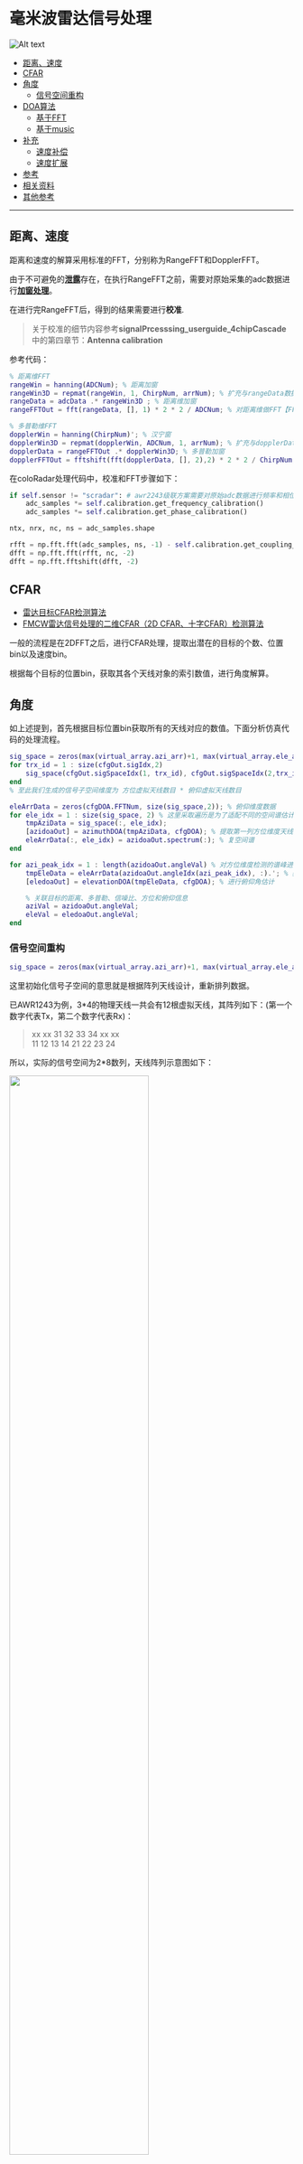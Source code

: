 # 毫米波雷达信号处理

![Alt text](./images/workflow.png)

- [距离、速度](#距离速度)
- [CFAR](#cfar)
- [角度](#角度)
  - [信号空间重构](#信号空间重构)
- [DOA算法](#doa算法)
  - [基于FFT](#基于fft)
  - [基于music](#基于music)
- [补充](#补充)
  - [速度补偿](#速度补偿)
  - [速度扩展](#速度扩展)
- [参考](#参考)
- [相关资料](#相关资料)
- [其他参考](#其他参考)

---

## 距离、速度

距离和速度的解算采用标准的FFT，分别称为RangeFFT和DopplerFFT。

由于不可避免的[**泄露**](https://mp.weixin.qq.com/s?__biz=MzI5NTM0MTQwNA==&mid=2247484164&idx=1&sn=fdaf2164306a9ca4166c2aa8713cacc5&scene=21#wechat_redirect)存在，在执行RangeFFT之前，需要对原始采集的adc数据进行[**加窗处理**](https://zhuanlan.zhihu.com/p/24318554)。


在进行完RangeFFT后，得到的结果需要进行**校准**.
> 关于校准的细节内容参考**signalPrcesssing_userguide_4chipCascade**中的第四章节：**Antenna calibration**


参考代码：

```matlab
% 距离维FFT
rangeWin = hanning(ADCNum); % 距离加窗
rangeWin3D = repmat(rangeWin, 1, ChirpNum, arrNum); % 扩充与rangeData数据一致
rangeData = adcData .* rangeWin3D ; % 距离维加窗
rangeFFTOut = fft(rangeData, [], 1) * 2 * 2 / ADCNum; % 对距离维做FFT【FFT补偿+汉宁窗补偿】

% 多普勒维FFT 
dopplerWin = hanning(ChirpNum)'; % 汉宁窗
dopplerWin3D = repmat(dopplerWin, ADCNum, 1, arrNum); % 扩充与dopplerData数据一致
dopplerData = rangeFFTOut .* dopplerWin3D; % 多普勒加窗
dopplerFFTOut = fftshift(fft(dopplerData, [], 2),2) * 2 * 2 / ChirpNum; % 对多普勒维做FFT【FFT补偿+汉宁窗补偿】 
```


在coloRadar处理代码中，校准和FFT步骤如下：
```python
if self.sensor != "scradar": # awr2243级联方案需要对原始adc数据进行频率和相位校准\补偿
    adc_samples *= self.calibration.get_frequency_calibration()
    adc_samples *= self.calibration.get_phase_calibration()

ntx, nrx, nc, ns = adc_samples.shape

rfft = np.fft.fft(adc_samples, ns, -1) - self.calibration.get_coupling_calibration() # 距离维FFT
dfft = np.fft.fft(rfft, nc, -2)                                                      # 速度维FFT
dfft = np.fft.fftshift(dfft, -2)
```


## CFAR
- [雷达目标CFAR检测算法](https://blog.csdn.net/weixin_45317919/article/details/125899133)
- [ FMCW雷达信号处理的二维CFAR（2D CFAR、十字CFAR）检测算法](https://zhuanlan.zhihu.com/p/508870274)


一般的流程是在2DFFT之后，进行CFAR处理，提取出潜在的目标的个数、位置bin以及速度bin。

根据每个目标的位置bin，获取其各个天线对象的索引数值，进行角度解算。

## 角度

如上述提到，首先根据目标位置bin获取所有的天线对应的数值。下面分析仿真代码的处理流程。

```matlab
sig_space = zeros(max(virtual_array.azi_arr)+1, max(virtual_array.ele_arr)+1); % 初始化信号子空间
for trx_id = 1 : size(cfgOut.sigIdx,2)
    sig_space(cfgOut.sigSpaceIdx(1, trx_id), cfgOut.sigSpaceIdx(2,trx_id)) = sig(cfgOut.sigIdx(1,trx_id), cfgOut.sigIdx(2,trx_id)); % 重排后的信号空间
end
% 至此我们生成的信号子空间维度为 方位虚拟天线数目 * 俯仰虚拟天线数目 

eleArrData = zeros(cfgDOA.FFTNum, size(sig_space,2)); % 俯仰维度数据
for ele_idx = 1 : size(sig_space, 2) % 这里采取遍历是为了适配不同的空间谱估计方法
    tmpAziData = sig_space(:, ele_idx);
    [azidoaOut] = azimuthDOA(tmpAziData, cfgDOA); % 提取第一列方位维度天线信息进行方位角估计 
    eleArrData(:, ele_idx) = azidoaOut.spectrum(:); % 复空间谱
end

for azi_peak_idx = 1 : length(azidoaOut.angleVal) % 对方位维度检测的谱峰进行检索
    tmpEleData = eleArrData(azidoaOut.angleIdx(azi_peak_idx), :).'; % 获取与方位维目标关联的信号
    [eledoaOut] = elevationDOA(tmpEleData, cfgDOA); % 进行俯仰角估计

    % 关联目标的距离、多普勒、信噪比、方位和俯仰信息
    aziVal = azidoaOut.angleVal; 
    eleVal = eledoaOut.angleVal;
end

```

### 信号空间重构
```matlab
sig_space = zeros(max(virtual_array.azi_arr)+1, max(virtual_array.ele_arr)+1); % 初始化信号子空间
```

这里初始化信号子空间的意思就是根据阵列天线设计，重新排列数据。

已AWR1243为例，3*4的物理天线一共会有12根虚拟天线，其阵列如下：(第一个数字代表Tx，第二个数字代表Rx)：

 > xx xx 31 32 33 34 xx xx  
 > 11 12 13 14 21 22 23 24

所以，实际的信号空间为2*8数列，天线阵列示意图如下：

<div align=left>
<img src="images/20240303151703.png" width="70%" >
</div>


完成信号空间重构后，首先计算目标的水平角。即**对天线阵列【11 12 13 14 21 22 23 24】进行[DOA](#doa算法)算法处理，并寻找其峰值作为目标的方位角**。同时，也需要对天线阵列【xx xx 31 32 33 34 xx xx】进行DOA算法处理，其中xx使用0进行填充，这一步的目的是为了后续计算俯仰角。

现在计算目标的俯仰角，在得到目标的方位角bin后，获取其俯仰阵列对应bin的数值，这里的例子的话就是两个数值（因为这里俯仰角阵列只有两列），然后对该两个数值进行DOA算法，并寻找其峰值作为目标的俯仰角。

至此，目标的距离、速度、方位、俯仰信息都已解算得出。


## DOA算法

### 基于FFT
一般的DOA算法，既是对天线阵列数值进行FFT计算，然后寻找峰值。

```matlab
function [PoutFFT] = DOA_FFT(arrData, cfgDOA)
    %% 本文件为基于FFT的DOA/AOA估计    
    doa_fft = fftshift(fft(arrData, cfgDOA.FFTNum)) * 2 / cfgDOA.FFTNum;
    PoutFFT = (doa_fft); 
end
```

<div align=left>
<img src="images/20240303155458.png" width="70%" >
</div>


### 基于music

- [MUSIC算法原理以及详细推导](https://blog.csdn.net/jiangwenqixd/article/details/118459087)

```matlab
function [PoutMusic] = DOA_MUSIC(X, P, thetaGrids)
    % X: 输入信号 Channel * ChirpNum
    % P: 目标数目
    % PoutMusic: 输出功率谱
    
    M = size(X, 1); % 阵元数
    snap = size(X, 2); % 快拍数
    RX = X * X' / snap; % 协方差矩阵
    
    [V, D] = eig(RX); % 特征值分解
    eig_value = real(diag(D)); % 提取特征值
    [B, I] = sort(eig_value, 'descend'); % 排序特征值
    EN = V(:, I(P+1:end)); % 提取噪声子空间
    
    PoutMusic = zeros(1, length(thetaGrids));
    
    for id = 1 : length(thetaGrids)
        atheta_vec = exp(1j * 2 * pi * [0:M-1]' * 1 / 2 * sind(thetaGrids(id))); % 导向矢量
        PoutMusic(id) = ((1 / (atheta_vec' * EN * EN' * atheta_vec))) ; % 功率谱计算
    end
end
```

> NOTE: 复数的转置：a = 0.0096 - 0.0389i, 则a' = 0.0096 + 0.0389i


## 补充

### 速度补偿


- [基于AWR1642汽车雷达的速度扩展算法研究](https://www.ti.com.cn/cn/lit/an/zhca901/zhca901.pdf)
  
<div align=left>
<img src="images/20240303170042.png" width="70%" >
</div>

matlba代码如下：

```matlab
sig_bin_org = doaInput; % TARNUM * RXNUM * TXNUM
deltaPhi = 2 * pi * (dopplerIdx - ChirpNum / 2) / (numTx * ChirpNum); % 多普勒相位修正 tarNum * 1
deltaPhi = deltaPhi.';
tmpTX = (0 : numTx - 1); % 1 * TXNUM
correct_martrix = exp(-1j * deltaPhi * tmpTX ); % TARNUM * TXNUM 
correct_martrixs(:, 1, :) = correct_martrix;
com_dopplerFFTOut = sig_bin_org .* correct_martrixs; % TARNUM * RXNUM * TXNUM
```

上述代码推到过程：

<div align=left>
<img src="images/20240303170432.png" width="70%" >
</div>


### 速度扩展
参考[基于 AWR1642 汽车雷达的速度扩展算法研究](https://www.ti.com.cn/cn/lit/an/zhca901/zhca901.pdf)文章的第四章节：**基于Doppler相偏补偿假设的速度扩展算法**

<div align=left>
<img src="images/20240304163551.png" width="70%" >
</div>


## 参考
  
- [何时、何地应用何种的窗函数?](https://mp.weixin.qq.com/s?__biz=MzI5NTM0MTQwNA==&mid=2247484189&idx=1&sn=78af69208296935021da913200ff272d&scene=21#wechat_redirect)
- 

## 相关资料
- [Introduction_Radar_signal_processing](../file/Introduction_Radar_signal_processing.pdf)
  
- [4D Millimeter-Wave Radar in Autonomous Driving: A Survey](../file/2306.04242.pdf)
  
- [Imaging Radar Using Cascaded mmWave Sensor Reference Design](https://www.ti.com/lit/ug/tiduen5a/tiduen5a.pdf)

- [[Youtube:MATLAB]: FMCW Radar for Autonomous Vehicles | Understanding Radar Principles](https://www.youtube.com/watch?v=-N7A5CIi0sg)
  
## 其他参考  
